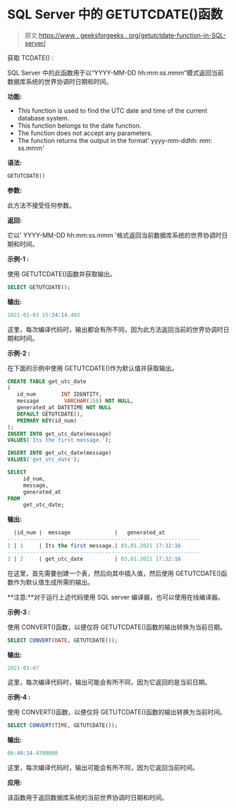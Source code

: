# SQL Server 中的 GETUTCDATE()函数

> 原文:[https://www . geeksforgeeks . org/getutctdate-function-in-SQL-server/](https://www.geeksforgeeks.org/getutcdate-function-in-sql-server/)

获取 TCDATE() :

SQL Server 中的此函数用于以“YYYY-MM-DD hh:mm:ss.mmm”模式返回当前数据库系统的世界协调时日期和时间。

**功能:**

*   This function is used to find the UTC date and time of the current database system.
*   This function belongs to the date function.
*   The function does not accept any parameters.
*   The function returns the output in the format' yyyy-mm-ddhh: mm: ss.mmm'

**语法:**

```sql
GETUTCDATE()
```

**参数:**

此方法不接受任何参数。

**返回:**

它以' YYYY-MM-DD hh:mm:ss.mmm '格式返回当前数据库系统的世界协调时日期和时间。

**示例-1 :**

使用 GETUTCDATE()函数并获取输出。

```sql
SELECT GETUTCDATE();
```

**输出:**

```sql
2021-01-03 15:34:14.403
```

这里，每次编译代码时，输出都会有所不同，因为此方法返回当前的世界协调时日期和时间。

**示例-2 :**

在下面的示例中使用 GETUTCDATE()作为默认值并获取输出。

```sql
CREATE TABLE get_utc_date
(
   id_num        INT IDENTITY,
   message        VARCHAR(150) NOT NULL,
   generated_at DATETIME NOT NULL
   DEFAULT GETUTCDATE(),
   PRIMARY KEY(id_num)
);
INSERT INTO get_utc_date(message)
VALUES('Its the first message.');

INSERT INTO get_utc_date(message)
VALUES('get_utc_date');

SELECT
     id_num,
     message,
     generated_at
FROM
     get_utc_date;
```

**输出:**

```sql
  |id_num |  message              |   generated_at
-------------------------------------------------------------  
1 | 1     | Its the first message.| 03.01.2021 17:32:16
-------------------------------------------------------------
2 | 2     | get_utc_date          | 03.01.2021 17:32:16
```

在这里，首先需要创建一个表，然后向其中插入值，然后使用 GETUTCDATE()函数作为默认值生成所需的输出。

**注意:**对于运行上述代码使用 SQL server 编译器，也可以使用在线编译器。

**示例-3 :**

使用 CONVERT()函数，以便仅将 GETUTCDATE()函数的输出转换为当前日期。

```sql
SELECT CONVERT(DATE, GETUTCDATE());
```

**输出:**

```sql
2021-01-07
```

这里，每次编译代码时，输出可能会有所不同，因为它返回的是当前日期。

**示例-4 :**

使用 CONVERT()函数，以便仅将 GETUTCDATE()函数的输出转换为当前时间。

```sql
SELECT CONVERT(TIME, GETUTCDATE());
```

**输出:**

```sql
06:40:14.4700000
```

这里，每次编译代码时，输出可能会有所不同，因为它返回当前时间。

**应用:**

该函数用于返回数据库系统的当前世界协调时日期和时间。